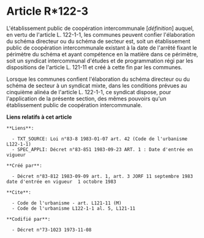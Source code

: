 # Article R*122-3

L'établissement public de coopération intercommunale [*définition*] auquel, en vertu de l'article L. 122-1-1, les communes
peuvent confier l'élaboration du schéma directeur ou du schéma de secteur est, soit un établissement public de coopération
intercommunale existant à la date de l'arrêté fixant le périmètre du schéma et ayant compétence en la matière dans ce
périmètre, soit un syndicat intercommunal d'études et de programmation régi par les dispositions de l'article L. 121-11 et
créé à cette fin par les communes.

Lorsque les communes confient l'élaboration du schéma directeur ou du schéma de secteur à un syndicat mixte, dans les
conditions prévues au cinquième alinéa de l'article L. 122-1-1, ce syndicat dispose, pour l'application de la présente
section, des mêmes pouvoirs qu'un établissement public de coopération intercommunale.

**Liens relatifs à cet article**

	**Liens**:

	  - TXT_SOURCE: Loi n°83-8 1983-01-07 art. 42 (Code de l'urbanisme L122-1-1)
	  - SPEC_APPLI: Décret n°83-851 1983-09-23 ART. 1 : Date d'entrée en vigueur

	**Créé par**:

	  - Décret n°83-812 1983-09-09 art. 1, art. 3 JORF 11 septembre 1983 date d'entrée en vigueur  1 octobre 1983

	**Cite**:

	  - Code de l'urbanisme - art. L121-11 (M)
	  - Code de l'urbanisme L122-1-1 al. 5, L121-11

	**Codifié par**:

	  - Décret n°73-1023 1973-11-08
